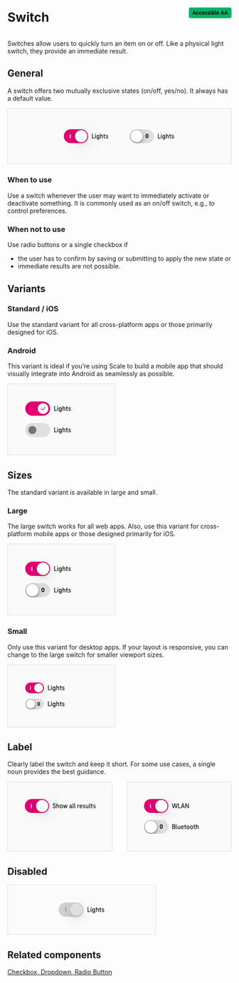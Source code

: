 <div style="display: inline-flex; align-items: center; justify-content: space-between; width: 100%;">
    <h1>Switch</h1>
    <img src="assets/aa.png" alt="Accessible AA" />
</div>

Switches allow users to quickly turn an item on or off. Like a physical light switch, they provide an immediate result.

## General

A switch offers two mutually exclusive states (on/off, yes/no). It always has a default value.

![Image Name](assets/3_components/switch/switch.png)

### When to use

Use a switch whenever the user may want to immediately activate or deactivate something. It is commonly used as an on/off switch, e.g., to control preferences.

### When not to use

Use radio buttons or a single checkbox if

- the user has to confirm by saving or submitting to apply the new state or
- immediate results are not possible.

## Variants

### Standard / iOS

Use the standard variant for all cross-platform apps or those primarily designed for iOS.

### Android

This variant is ideal if you’re using Scale to build a mobile app that should visually integrate into Android as seamlessly as possible.

![Image Name](assets/3_components/switch/switch_android.png)

## Sizes

The standard variant is available in large and small.

### Large

The large switch works for all web apps. Also, use this variant for cross-platform mobile apps or those designed primarily for iOS.

![Image Name](assets/3_components/switch/switch_large.png)

### Small

Only use this variant for desktop apps. If your layout is responsive, you can change to the large switch for smaller viewport sizes.

![Image Name](assets/3_components/switch/switch_small.png)

## Label

Clearly label the switch and keep it short. For some use cases, a single noun provides the best guidance.

![Image Name](assets/3_components/switch/switch_label.png)

## Disabled

![Image Name](assets/3_components/switch/switch_disabled.png)

## Related components

[Checkbox, ](?path=/usage/components-checkbox--standard)
[Dropdown, ](?path=/usage/components-dropdown--standard)
[Radio Button](?path=/usage/components-radio-button--standard)
